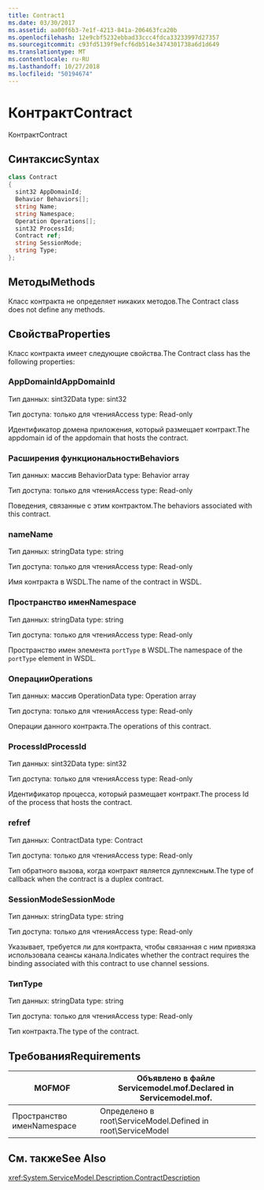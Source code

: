 ```yaml
---
title: Contract1
ms.date: 03/30/2017
ms.assetid: aa00f6b3-7e1f-4213-841a-206463fca20b
ms.openlocfilehash: 12e9cbf5232ebbad33ccc4fdca33233997d27357
ms.sourcegitcommit: c93fd5139f9efcf6db514e3474301738a6d1d649
ms.translationtype: MT
ms.contentlocale: ru-RU
ms.lasthandoff: 10/27/2018
ms.locfileid: "50194674"
---
```

# <a name="contract"></a><span data-ttu-id="7ca74-102">Контракт</span><span class="sxs-lookup"><span data-stu-id="7ca74-102">Contract</span></span>
<span data-ttu-id="7ca74-103">Контракт</span><span class="sxs-lookup"><span data-stu-id="7ca74-103">Contract</span></span>  
  
## <a name="syntax"></a><span data-ttu-id="7ca74-104">Синтаксис</span><span class="sxs-lookup"><span data-stu-id="7ca74-104">Syntax</span></span>  
  
```csharp
class Contract  
{  
  sint32 AppDomainId;  
  Behavior Behaviors[];  
  string Name;  
  string Namespace;  
  Operation Operations[];  
  sint32 ProcessId;  
  Contract ref;  
  string SessionMode;  
  string Type;  
};  
```  
  
## <a name="methods"></a><span data-ttu-id="7ca74-105">Методы</span><span class="sxs-lookup"><span data-stu-id="7ca74-105">Methods</span></span>  
 <span data-ttu-id="7ca74-106">Класс контракта не определяет никаких методов.</span><span class="sxs-lookup"><span data-stu-id="7ca74-106">The Contract class does not define any methods.</span></span>  
  
## <a name="properties"></a><span data-ttu-id="7ca74-107">Свойства</span><span class="sxs-lookup"><span data-stu-id="7ca74-107">Properties</span></span>  
 <span data-ttu-id="7ca74-108">Класс контракта имеет следующие свойства.</span><span class="sxs-lookup"><span data-stu-id="7ca74-108">The Contract class has the following properties:</span></span>  
  
### <a name="appdomainid"></a><span data-ttu-id="7ca74-109">AppDomainId</span><span class="sxs-lookup"><span data-stu-id="7ca74-109">AppDomainId</span></span>  
 <span data-ttu-id="7ca74-110">Тип данных: sint32</span><span class="sxs-lookup"><span data-stu-id="7ca74-110">Data type: sint32</span></span>  
  
 <span data-ttu-id="7ca74-111">Тип доступа: только для чтения</span><span class="sxs-lookup"><span data-stu-id="7ca74-111">Access type: Read-only</span></span>  
  
 <span data-ttu-id="7ca74-112">Идентификатор домена приложения, который размещает контракт.</span><span class="sxs-lookup"><span data-stu-id="7ca74-112">The appdomain id of the appdomain that hosts the contract.</span></span>  
  
### <a name="behaviors"></a><span data-ttu-id="7ca74-113">Расширения функциональности</span><span class="sxs-lookup"><span data-stu-id="7ca74-113">Behaviors</span></span>  
 <span data-ttu-id="7ca74-114">Тип данных: массив Behavior</span><span class="sxs-lookup"><span data-stu-id="7ca74-114">Data type: Behavior array</span></span>  
  
 <span data-ttu-id="7ca74-115">Тип доступа: только для чтения</span><span class="sxs-lookup"><span data-stu-id="7ca74-115">Access type: Read-only</span></span>  
  
 <span data-ttu-id="7ca74-116">Поведения, связанные с этим контрактом.</span><span class="sxs-lookup"><span data-stu-id="7ca74-116">The behaviors associated with this contract.</span></span>  
  
### <a name="name"></a><span data-ttu-id="7ca74-117">name</span><span class="sxs-lookup"><span data-stu-id="7ca74-117">Name</span></span>  
 <span data-ttu-id="7ca74-118">Тип данных: string</span><span class="sxs-lookup"><span data-stu-id="7ca74-118">Data type: string</span></span>  
  
 <span data-ttu-id="7ca74-119">Тип доступа: только для чтения</span><span class="sxs-lookup"><span data-stu-id="7ca74-119">Access type: Read-only</span></span>  
  
 <span data-ttu-id="7ca74-120">Имя контракта в WSDL.</span><span class="sxs-lookup"><span data-stu-id="7ca74-120">The name of the contract in WSDL.</span></span>  
  
### <a name="namespace"></a><span data-ttu-id="7ca74-121">Пространство имен</span><span class="sxs-lookup"><span data-stu-id="7ca74-121">Namespace</span></span>  
 <span data-ttu-id="7ca74-122">Тип данных: string</span><span class="sxs-lookup"><span data-stu-id="7ca74-122">Data type: string</span></span>  
  
 <span data-ttu-id="7ca74-123">Тип доступа: только для чтения</span><span class="sxs-lookup"><span data-stu-id="7ca74-123">Access type: Read-only</span></span>  
  
 <span data-ttu-id="7ca74-124">Пространство имен элемента `portType` в WSDL.</span><span class="sxs-lookup"><span data-stu-id="7ca74-124">The namespace of the `portType` element in WSDL.</span></span>  
  
### <a name="operations"></a><span data-ttu-id="7ca74-125">Операции</span><span class="sxs-lookup"><span data-stu-id="7ca74-125">Operations</span></span>  
 <span data-ttu-id="7ca74-126">Тип данных: массив Operation</span><span class="sxs-lookup"><span data-stu-id="7ca74-126">Data type: Operation array</span></span>  
  
 <span data-ttu-id="7ca74-127">Тип доступа: только для чтения</span><span class="sxs-lookup"><span data-stu-id="7ca74-127">Access type: Read-only</span></span>  
  
 <span data-ttu-id="7ca74-128">Операции данного контракта.</span><span class="sxs-lookup"><span data-stu-id="7ca74-128">The operations of this contract.</span></span>  
  
### <a name="processid"></a><span data-ttu-id="7ca74-129">ProcessId</span><span class="sxs-lookup"><span data-stu-id="7ca74-129">ProcessId</span></span>  
 <span data-ttu-id="7ca74-130">Тип данных: sint32</span><span class="sxs-lookup"><span data-stu-id="7ca74-130">Data type: sint32</span></span>  
  
 <span data-ttu-id="7ca74-131">Тип доступа: только для чтения</span><span class="sxs-lookup"><span data-stu-id="7ca74-131">Access type: Read-only</span></span>  
  
 <span data-ttu-id="7ca74-132">Идентификатор процесса, который размещает контракт.</span><span class="sxs-lookup"><span data-stu-id="7ca74-132">The process Id of the process that hosts the contract.</span></span>  
  
### <a name="ref"></a><span data-ttu-id="7ca74-133">ref</span><span class="sxs-lookup"><span data-stu-id="7ca74-133">ref</span></span>  
 <span data-ttu-id="7ca74-134">Тип данных: Contract</span><span class="sxs-lookup"><span data-stu-id="7ca74-134">Data type: Contract</span></span>  
  
 <span data-ttu-id="7ca74-135">Тип доступа: только для чтения</span><span class="sxs-lookup"><span data-stu-id="7ca74-135">Access type: Read-only</span></span>  
  
 <span data-ttu-id="7ca74-136">Тип обратного вызова, когда контракт является дуплексным.</span><span class="sxs-lookup"><span data-stu-id="7ca74-136">The type of callback when the contract is a duplex contract.</span></span>  
  
### <a name="sessionmode"></a><span data-ttu-id="7ca74-137">SessionMode</span><span class="sxs-lookup"><span data-stu-id="7ca74-137">SessionMode</span></span>  
 <span data-ttu-id="7ca74-138">Тип данных: string</span><span class="sxs-lookup"><span data-stu-id="7ca74-138">Data type: string</span></span>  
  
 <span data-ttu-id="7ca74-139">Тип доступа: только для чтения</span><span class="sxs-lookup"><span data-stu-id="7ca74-139">Access type: Read-only</span></span>  
  
 <span data-ttu-id="7ca74-140">Указывает, требуется ли для контракта, чтобы связанная с ним привязка использовала сеансы канала.</span><span class="sxs-lookup"><span data-stu-id="7ca74-140">Indicates whether the contract requires the binding associated with this contract to use channel sessions.</span></span>  
  
### <a name="type"></a><span data-ttu-id="7ca74-141">Тип</span><span class="sxs-lookup"><span data-stu-id="7ca74-141">Type</span></span>  
 <span data-ttu-id="7ca74-142">Тип данных: string</span><span class="sxs-lookup"><span data-stu-id="7ca74-142">Data type: string</span></span>  
  
 <span data-ttu-id="7ca74-143">Тип доступа: только для чтения</span><span class="sxs-lookup"><span data-stu-id="7ca74-143">Access type: Read-only</span></span>  
  
 <span data-ttu-id="7ca74-144">Тип контракта.</span><span class="sxs-lookup"><span data-stu-id="7ca74-144">The type of the contract.</span></span>  
  
## <a name="requirements"></a><span data-ttu-id="7ca74-145">Требования</span><span class="sxs-lookup"><span data-stu-id="7ca74-145">Requirements</span></span>  
  
|<span data-ttu-id="7ca74-146">MOF</span><span class="sxs-lookup"><span data-stu-id="7ca74-146">MOF</span></span>|<span data-ttu-id="7ca74-147">Объявлено в файле Servicemodel.mof.</span><span class="sxs-lookup"><span data-stu-id="7ca74-147">Declared in Servicemodel.mof.</span></span>|  
|---------|-----------------------------------|  
|<span data-ttu-id="7ca74-148">Пространство имен</span><span class="sxs-lookup"><span data-stu-id="7ca74-148">Namespace</span></span>|<span data-ttu-id="7ca74-149">Определено в root\ServiceModel.</span><span class="sxs-lookup"><span data-stu-id="7ca74-149">Defined in root\ServiceModel</span></span>|  
  
## <a name="see-also"></a><span data-ttu-id="7ca74-150">См. также</span><span class="sxs-lookup"><span data-stu-id="7ca74-150">See Also</span></span>  
 <xref:System.ServiceModel.Description.ContractDescription>
